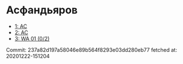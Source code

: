 # Асфандьяров
- [1: AC](1.md)
- [2: AC](2.md)
- [3: WA 01 (0/2)](3.md)

Commit: 237a82d197a58046e89b564f8293e03dd280eb77
 fetched at: 20201222-151204
